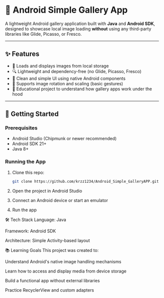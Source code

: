 # 📸 Android Simple Gallery App

A lightweight Android gallery application built with **Java** and **Android SDK**, designed to showcase local image loading **without** using any third-party libraries like Glide, Picasso, or Fresco.

---

## ✨ Features

- 📂 Loads and displays images from local storage
- 🔍 Lightweight and dependency-free (no Glide, Picasso, Fresco)
- 📱 Clean and simple UI using native Android components
- 🔄 Supports image rotation and scaling (basic gestures)
- 🧠 Educational project to understand how gallery apps work under the hood

---

## 🚀 Getting Started

### Prerequisites

- Android Studio (Chipmunk or newer recommended)
- Android SDK 21+
- Java 8+

### Running the App

1. Clone this repo:
   ```bash
   git clone https://github.com/krzz1234/Android_Simple_GalleryAPP.git
2. Open the project in Android Studio

3. Connect an Android device or start an emulator

4. Run the app


🛠️ Tech Stack
Language: Java

Framework: Android SDK

Architecture: Simple Activity-based layout

📚 Learning Goals
This project was created to:

Understand Android's native image handling mechanisms

Learn how to access and display media from device storage

Build a functional app without external libraries

Practice RecyclerView and custom adapters

